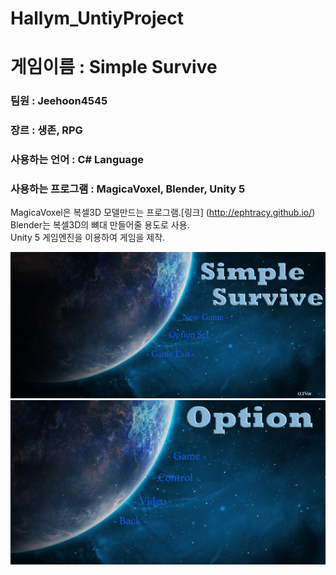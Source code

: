 # Hallym_UntiyProject


# 게임이름 : Simple Survive
### 팀원 : Jeehoon4545
### 장르 : 생존, RPG 
### 사용하는 언어 : C# Language
### 사용하는 프로그램 : MagicaVoxel, Blender, Unity 5

MagicaVoxel은 복셀3D 모델만드는 프로그램.[링크] (http://ephtracy.github.io/) <br>
Blender는 복셀3D의 뼈대 만들어줄 용도로 사용. <br>
Unity 5 게임엔진을 이용하여 게임을 제작. <br>


![Screen](./img/back_0.PNG)
![Screen](./img/back_1.PNG)






